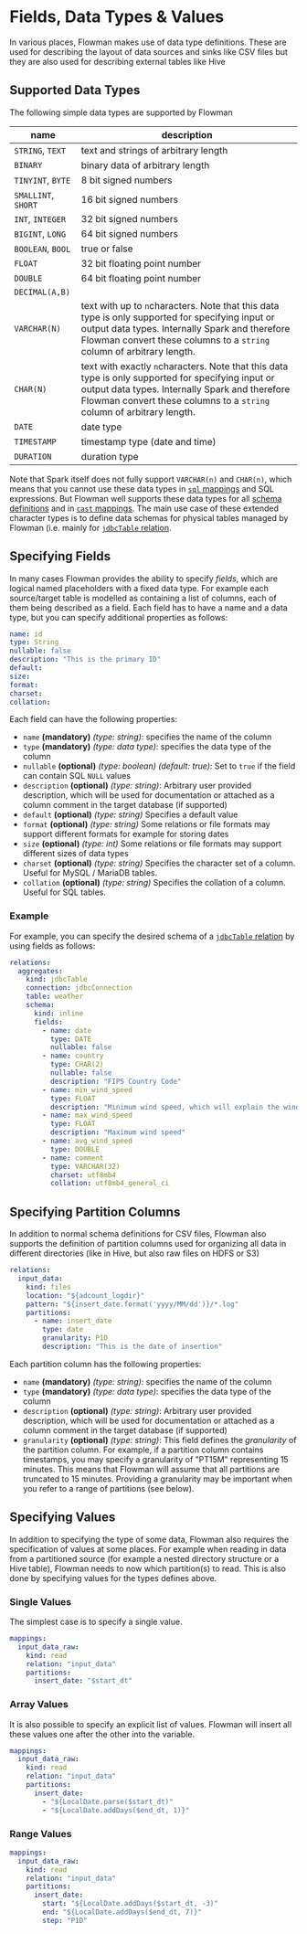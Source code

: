 # Fields, Data Types & Values

In various places, Flowman makes use of data type definitions. These are used for describing the layout of
data sources and sinks like CSV files but they are also used for describing external tables like Hive 

## Supported Data Types

The following simple data types are supported by Flowman

| name                | description                                                                                                                                                                                                                   |
|---------------------|-------------------------------------------------------------------------------------------------------------------------------------------------------------------------------------------------------------------------------|
| `STRING`, `TEXT`    | text and strings of arbitrary length                                                                                                                                                                                          |
| `BINARY`            | binary data of arbitrary length                                                                                                                                                                                               |
| `TINYINT`, `BYTE`   | 8 bit signed numbers                                                                                                                                                                                                          |
| `SMALLINT`, `SHORT` | 16 bit signed numbers                                                                                                                                                                                                         |
| `INT`, `INTEGER`    | 32 bit signed numbers                                                                                                                                                                                                         |
| `BIGINT`, `LONG`    | 64 bit signed numbers                                                                                                                                                                                                         |
| `BOOLEAN`, `BOOL`   | true or false                                                                                                                                                                                                                 |
| `FLOAT`             | 32 bit floating point number                                                                                                                                                                                                  |
| `DOUBLE`            | 64 bit floating point number                                                                                                                                                                                                  |
| `DECIMAL(A,B)`      |                                                                                                                                                                                                                               |
| `VARCHAR(N)`        | text with up to `n`characters. Note that this data type is only supported for specifying input or output data types. Internally Spark and therefore Flowman convert these columns to a `string` column of arbitrary length.   |
| `CHAR(N)`           | text with exactly `n`characters. Note that this data type is only supported for specifying input or output data types. Internally Spark and therefore Flowman convert these columns to a `string` column of arbitrary length. |
| `DATE`              | date type                                                                                                                                                                                                                     |
| `TIMESTAMP`         | timestamp type (date and time)                                                                                                                                                                                                |
| `DURATION`          | duration type                                                                                                                                                                                                                 |

Note that Spark itself does not fully support `VARCHAR(n)` and `CHAR(n)`, which means that you cannot use these
data types in [`sql` mappings](mapping/sql.md) and SQL expressions. But Flowman well supports these data types for
all [schema definitions](schema/index.md) and in [`cast` mappings](mapping/cast.md). The main use case of these 
extended character types is to define data schemas for physical tables managed by Flowman (i.e. mainly for 
[`jdbcTable` relation](relation/jdbcTable.md).


## Specifying Fields
In many cases Flowman provides the ability to specify *fields*, which are logical named placeholders with a fixed data
type. For example each source/target table is modelled as containing a list of columns, each of them being described
as a field. Each field has to have a name and a data type, but you can specify additional properties as follows:
```yaml
name: id
type: String
nullable: false
description: "This is the primary ID"
default:
size:
format:
charset:
collation:
```
Each field can have the following properties:
* `name` **(mandatory)** *(type: string)*: specifies the name of the column
* `type` **(mandatory)** *(type: data type)*: specifies the data type of the column
* `nullable` **(optional)** *(type: boolean)* *(default: true)*: Set to `true` if the field can contain SQL `NULL` values
* `description` **(optional)** *(type: string)*: Arbitrary user provided description, which will be used for
documentation or attached as a column comment in the target database (if supported)
* `default` **(optional)** *(type: string)* Specifies a default value
* `format` **(optional)** *(type: string)* Some relations or file formats may support different formats for example
  for storing dates
* `size` **(optional)** *(type: int)* Some relations or file formats may support different sizes of data types
* `charset` **(optional)** *(type: string)* Specifies the character set of a column. Useful for MySQL / MariaDB tables.
* `collation` **(optional)** *(type: string)* Specifies the collation of a column. Useful for SQL tables.


### Example
For example, you can specify the desired schema of a [`jdbcTable` relation](relation/jdbcTable.md) by using fields
as follows:
```yaml
relations:
  aggregates:
    kind: jdbcTable
    connection: jdbcConnection
    table: weather
    schema:
      kind: inline
      fields:
        - name: date
          type: DATE
          nullable: false
        - name: country
          type: CHAR(2)
          nullable: false
          description: "FIPS Country Code"
        - name: min_wind_speed
          type: FLOAT
          description: "Minimum wind speed, which will explain the wind speed but not the direction, which is provided in another cölumn"
        - name: max_wind_speed
          type: FLOAT
          description: "Maximum wind speed"
        - name: avg_wind_speed
          type: DOUBLE
        - name: comment
          type: VARCHAR(32)
          charset: utf8mb4
          collation: utf8mb4_general_ci
```


## Specifying Partition Columns
In addition to normal schema definitions for CSV files, Flowman also supports the definition of partition columns used
for organizing all data in different directories (like in Hive, but also raw files on HDFS or S3)
```yaml
relations:
  input_data:
    kind: files
    location: "${adcount_logdir}"
    pattern: "${insert_date.format('yyyy/MM/dd')}/*.log"
    partitions:
      - name: insert_date
        type: date
        granularity: P1D
        description: "This is the date of insertion"
```
Each partition column has the following properties:
* `name` **(mandatory)** *(type: string)*: specifies the name of the column
* `type` **(mandatory)** *(type: data type)*: specifies the data type of the column
* `description` **(optional)** *(type: string)*: Arbitrary user provided description, which will be used for
  documentation or attached as a column comment in the target database (if supported)
* `granularity` **(optional)** *(type: string)*: This field defines the *granularity* of the partition column. For
example, if a partition column contains timestamps, you may specify a granularity of "PT15M" representing 15 minutes.
This means that Flowman will assume that all partitions are truncated to 15 minutes. Providing a granularity may be
important when you refer to a range of partitions (see below).


## Specifying Values

In addition to specifying the type of some data, Flowman also requires the specification of values at some places. For
example when reading in data from a partitioned source (for example a nested directory structure or a Hive table), 
Flowman needs to now which partition(s) to read. This is also done by specifying values for the types defines above.

### Single Values
The simplest case is to specify a single value.
```yaml
mappings:
  input_data_raw:
    kind: read
    relation: "input_data"
    partitions:
      insert_date: "$start_dt"
```

### Array Values
It is also possible to specify an explicit list of values. Flowman will insert all these values one after the other
into the variable.
```yaml
mappings:
  input_data_raw:
    kind: read
    relation: "input_data"
    partitions:
      insert_date:
        - "${LocalDate.parse($start_dt)"
        - "${LocalDate.addDays($end_dt, 1)}"
```


### Range Values
```yaml
mappings:
  input_data_raw:
    kind: read
    relation: "input_data"
    partitions:
      insert_date:
        start: "${LocalDate.addDays($start_dt, -3)"
        end: "${LocalDate.addDays($end_dt, 7)}"
        step: "P1D"
```
